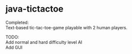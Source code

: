 # java-tictactoe

Completed:<br/>
  Text-based tic-tac-toe-game playable with 2 human players.
  
TODO:<br/>
  Add normal and hard difficulty level AI<br/>
  Add GUI
